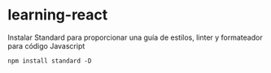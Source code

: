 # learning-react

Instalar Standard para proporcionar una guía de estilos, linter y formateador para código Javascript
```
npm install standard -D
```

